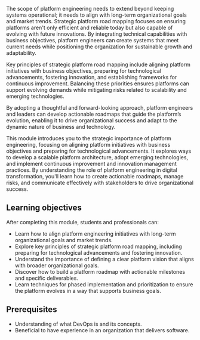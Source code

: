 The scope of platform engineering needs to extend beyond keeping systems operational; it needs to align with long-term organizational goals and market trends. Strategic platform road mapping focuses on ensuring platforms aren't only efficient and reliable today but also capable of evolving with future innovations. By integrating technical capabilities with business objectives, platform engineers can create systems that meet current needs while positioning the organization for sustainable growth and adaptability.

Key principles of strategic platform road mapping include aligning platform initiatives with business objectives, preparing for technological advancements, fostering innovation, and establishing frameworks for continuous improvement. Balancing these priorities ensures platforms can support evolving demands while mitigating risks related to scalability and emerging technologies.

By adopting a thoughtful and forward-looking approach, platform engineers and leaders can develop actionable roadmaps that guide the platform’s evolution, enabling it to drive organizational success and adapt to the dynamic nature of business and technology.

This module introduces you to the strategic importance of platform engineering, focusing on aligning platform initiatives with business objectives and preparing for technological advancements. It explores ways to develop a scalable platform architecture, adopt emerging technologies, and implement continuous improvement and innovation management practices. By understanding the role of platform engineering in digital transformation, you'll learn how to create actionable roadmaps, manage risks, and communicate effectively with stakeholders to drive organizational success.

## Learning objectives

After completing this module, students and professionals can:

- Learn how to align platform engineering initiatives with long-term organizational goals and market trends.
- Explore key principles of strategic platform road mapping, including preparing for technological advancements and fostering innovation.
- Understand the importance of defining a clear platform vision that aligns with broader organizational goals.
- Discover how to build a platform roadmap with actionable milestones and specific deliverables.
- Learn techniques for phased implementation and prioritization to ensure the platform evolves in a way that supports business goals.

## Prerequisites

- Understanding of what DevOps is and its concepts.
- Beneficial to have experience in an organization that delivers software.
